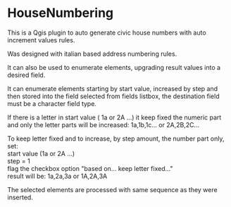 # HouseNumbering

This is a Qgis plugin to auto generate civic house numbers with auto increment values rules.

Was designed with italian based address numbering rules.

It can also be used to enumerate elements, upgrading result values into a desired field.

It can enumerate elements starting by start value, increased by step and then stored
into the field selected from fields listbox, the destination field must be a character field type.

If there is a letter in start value ( 1a or 2A ...) it keep fixed the numeric part and only the letter parts 
will be increased: 1a,1b,1c... or 2A,2B,2C... 

To keep letter fixed and to increase, by step amount, the number part only, set:<br>
start value (1a or 2A ...)<br>
step = 1<br>
flag the checkbox option "based on... keep letter fixed..."<br>
result will be: 1a,2a,3a or 1A,2A,3A<br>

The selected elements are processed with same sequence as they were inserted.

